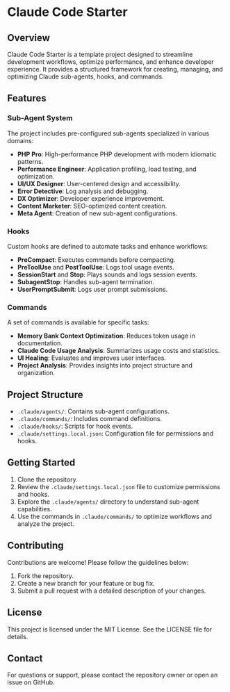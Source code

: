 # Claude Code Starter

## Overview

Claude Code Starter is a template project designed to streamline development workflows, optimize performance, and enhance developer experience. It provides a structured framework for creating, managing, and optimizing Claude sub-agents, hooks, and commands.

## Features

### Sub-Agent System

The project includes pre-configured sub-agents specialized in various domains:

- **PHP Pro**: High-performance PHP development with modern idiomatic patterns.
- **Performance Engineer**: Application profiling, load testing, and optimization.
- **UI/UX Designer**: User-centered design and accessibility.
- **Error Detective**: Log analysis and debugging.
- **DX Optimizer**: Developer experience improvement.
- **Content Marketer**: SEO-optimized content creation.
- **Meta Agent**: Creation of new sub-agent configurations.

### Hooks

Custom hooks are defined to automate tasks and enhance workflows:

- **PreCompact**: Executes commands before compacting.
- **PreToolUse** and **PostToolUse**: Logs tool usage events.
- **SessionStart** and **Stop**: Plays sounds and logs session events.
- **SubagentStop**: Handles sub-agent termination.
- **UserPromptSubmit**: Logs user prompt submissions.

### Commands

A set of commands is available for specific tasks:

- **Memory Bank Context Optimization**: Reduces token usage in documentation.
- **Claude Code Usage Analysis**: Summarizes usage costs and statistics.
- **UI Healing**: Evaluates and improves user interfaces.
- **Project Analysis**: Provides insights into project structure and organization.

## Project Structure

- `.claude/agents/`: Contains sub-agent configurations.
- `.claude/commands/`: Includes command definitions.
- `.claude/hooks/`: Scripts for hook events.
- `.claude/settings.local.json`: Configuration file for permissions and hooks.

## Getting Started

1. Clone the repository.
2. Review the `.claude/settings.local.json` file to customize permissions and hooks.
3. Explore the `.claude/agents/` directory to understand sub-agent capabilities.
4. Use the commands in `.claude/commands/` to optimize workflows and analyze the project.

## Contributing

Contributions are welcome! Please follow the guidelines below:

1. Fork the repository.
2. Create a new branch for your feature or bug fix.
3. Submit a pull request with a detailed description of your changes.

## License

This project is licensed under the MIT License. See the LICENSE file for details.

## Contact

For questions or support, please contact the repository owner or open an issue on GitHub.
